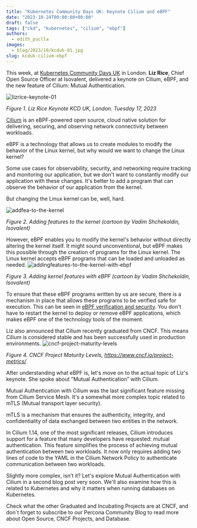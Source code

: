 ```yaml
---
title: "Kubernetes Community Days UK: Keynote Cilium and eBPF"
date: "2023-10-24T00:00:00+00:00"
draft: false
tags: ["ckd", "kubernetes", "cilium", "ebpf"]
authors:
  - edith_puclla
images:
  - blog/2023/10/kcduk-01.jpg
slug: kcduk-cilium-ebpf
---
```


This week, at [Kubernetes Community Days UK](https://community.cncf.io/events/details/cncf-kcd-uk-presents-kubernetes-community-days-uk-2023/) in London. **Liz Rice**, Chief Open Source Officer at Isovalent, delivered a keynote on Cilium, eBPF, and the new feature of Cilium: Mutual Authentication.

![lizrice-keynote-01](blog/2023/10/kcduk-01.png)

_Figure 1. Liz Rice Keynote KCD UK, London. Tuesday 17, 2023_

[Cilium](https://cilium.io/) is an eBPF-powered open source, cloud native solution for delivering, securing, and observing network connectivity between workloads.

eBPF is a technology that allows us to create modules to modify the behavior of the Linux kernel, but why would we want to change the Linux kernel?

Some use cases for observability, security, and networking require tracking and monitoring our application, but we don't want to constantly modify our application with these changes. It's better to add a program that can observe the behavior of our application from the kernel.

But changing the Linux kernel can be, well, hard.

![addfea-to-the-kernel](blog/2023/10/kcduk-02.png)

_Figure 2. Adding features to the kernel (cartoon by Vadim Shchekoldin, Isovalent)_

However, eBPF enables you to modify the kernel's behavior without directly altering the kernel itself. It might sound unconventional, but eBPF makes this possible through the creation of programs for the Linux kernel. The Linux kernel accepts eBPF programs that can be loaded and unloaded as needed.
![addingfeatures-to-the-kernel-with-ebpf](blog/2023/10/kcduk-03.png)

_Figure 3. Adding kernel features with eBPF (cartoon by Vadim Shchekoldin, Isovalent)_

To ensure that these eBPF programs written by us are secure, there is a mechanism in place that allows these programs to be verified safe for execution. This can be seen in [eBPF verification and security](https://ebpf.io/what-is-ebpf/#ebpf-safety). You don't have to restart the kernel to deploy or remove eBPF applications, which makes eBPF one of the technology tools of the moment.

Liz also announced that Cilium recently graduated from CNCF. This means Cilium is considered stable and has been successfully used in production environments.
![cncf-project-maturity-levels](blog/2023/10/kcduk-04.png)

_Figure 4. CNCF Project Maturity Levels, https://www.cncf.io/project-metrics/_

After understanding what eBPF is, let's move on to the actual topic of Liz's keynote. She spoke about "Mutual Authentication” with Cilium.

Mutual Authentication with Cilium was the last significant feature missing from Cilium Service Mesh. It's a somewhat more complex topic related to mTLS (Mutual transport layer security).

mTLS is a mechanism that ensures the authenticity, integrity, and confidentiality of data exchanged between two entities in the network.

In Cilium 1.14, one of the most significant releases, Cilium introduces support for a feature that many developers have requested: mutual authentication. This feature simplifies the process of achieving mutual authentication between two workloads. It now only requires adding two lines of code to the YAML in the Cilium Network Policy to authenticate communication between two workloads.

Slightly more complex, isn't it? Let's explore Mutual Authentication with Cilium in a second blog post very soon. We'll also examine how this is related to Kubernetes and why it matters when running databases on Kubernetes.

Check what the other Graduated and Incubating Projects are at CNCF, and don´t forget to subscribe to our Percona Community Blog to read more about Open Source, CNCF Projects, and Database.
